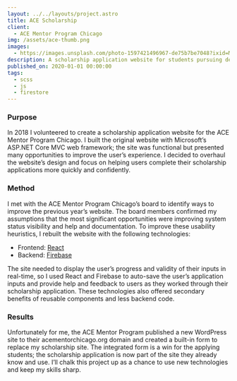 ```yaml
---
layout: ../../layouts/project.astro
title: ACE Scholarship
client:
  - ACE Mentor Program Chicago
img: /assets/ace-thumb.png
images:
  - https://images.unsplash.com/photo-1597421496967-de75b7be7048?ixid=MnwxMjA3fDB8MHxwaG90by1wYWdlfHx8fGVufDB8fHx8&ixlib=rb-1.2.1&auto=format&fit=crop&w=1650&q=80
description: A scholarship application website for students pursuing degrees in architecture, construction, or engineering.
published_on: 2020-01-01 00:00:00
tags:
  - scss
  - js
  - firestore
---
```


### Purpose

In 2018 I volunteered to create a scholarship application website for the ACE Mentor Program Chicago. I built the original website with Microsoft’s ASP.NET Core MVC web framework; the site was functional but presented many opportunities to improve the user’s experience. I decided to overhaul the website’s design and focus on helping users complete their scholarship applications more quickly and confidently.

### Method

I met with the ACE Mentor Program Chicago’s board to identify ways to improve the previous year’s website. The board members confirmed my assumptions that the most significant opportunities were improving system status visibility and help and documentation. To improve these usability heuristics, I rebuilt the website with the following technologies:

- Frontend: [React](https://reactjs.org/)
- Backend: [Firebase](https://firebase.google.com/)

The site needed to display the user’s progress and validity of their inputs in real-time, so I used React and Firebase to auto-save the user’s application inputs and provide help and feedback to users as they worked through their scholarship application. These technologies also offered secondary benefits of reusable components and less backend code.

### Results

Unfortunately for me, the ACE Mentor Program published a new WordPress site to their acementorchicago.org domain and created a built-in form to replace my scholarship site. The integrated form is a win for the applying students; the scholarship application is now part of the site they already know and use. I’ll chalk this project up as a chance to use new technologies and keep my skills sharp.
